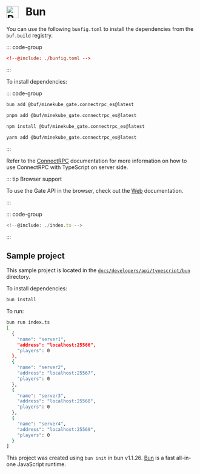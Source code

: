 # <img src="https://cdn.jsdelivr.net/gh/devicons/devicon/icons/bun/bun-original.svg" class="tech-icon" alt="Bun" /> Bun

You can use the following `bunfig.toml` to install the dependencies from the `buf.build` registry.

::: code-group

```toml [bunfig.toml]
<!--@include: ./bunfig.toml -->
```

:::

To install dependencies:

::: code-group

```bash [bun]
bun add @buf/minekube_gate.connectrpc_es@latest
```

```bash [pnpm]
pnpm add @buf/minekube_gate.connectrpc_es@latest
```

```bash [npm]
npm install @buf/minekube_gate.connectrpc_es@latest
```

```bash [yarn]
yarn add @buf/minekube_gate.connectrpc_es@latest
```

:::

Refer to the [ConnectRPC](https://connectrpc.com/docs/node/using-clients) documentation for more information on how to use ConnectRPC with TypeScript on server side.

::: tip Browser support

To use the Gate API in the browser, check out the [Web](/developers/api/typescript/web/) documentation.

:::

::: code-group

```ts [index.ts]
<!--@include: ./index.ts -->
```

:::

## Sample project

This sample project is located in the [`docs/developers/api/typescript/bun`](https://github.com/minekube/gate/tree/master/.web/docs/developers/api/typescript/bun) directory.

To install dependencies:

```bash
bun install
```

To run:

```bash
bun run index.ts
[
  {
    "name": "server1",
    "address": "localhost:25566",
    "players": 0
  },
  {
    "name": "server2",
    "address": "localhost:25567",
    "players": 0
  },
  {
    "name": "server3",
    "address": "localhost:25568",
    "players": 0
  },
  {
    "name": "server4",
    "address": "localhost:25569",
    "players": 0
  }
]
```

This project was created using `bun init` in bun v1.1.26. [Bun](https://bun.sh) is a fast all-in-one JavaScript runtime.

<style>
.tech-icon {
  width: 32px;
  height: 32px;
  display: inline-block;
  vertical-align: middle;
  margin-right: 12px;
  position: relative;
  top: -2px;
}
</style>

